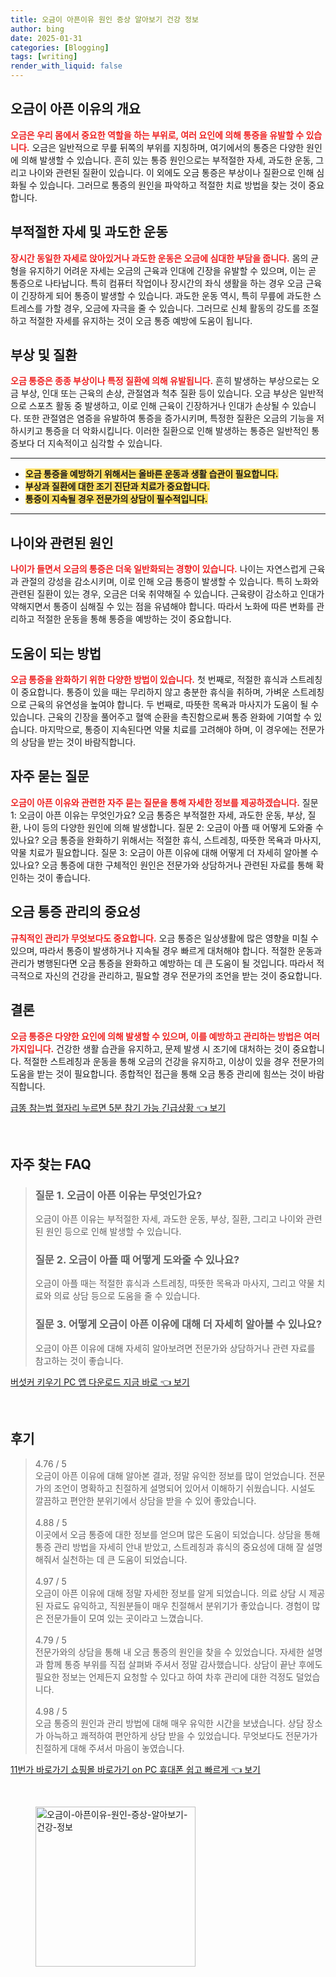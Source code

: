 ```yaml
---
title: 오금이 아픈이유 원인 증상 알아보기 건강 정보
author: bing
date: 2025-01-31
categories: [Blogging]
tags: [writing]
render_with_liquid: false
---
```



<h2 id='오금이 아픈 이유의 개요'>오금이 아픈 이유의 개요</h2>

<p><b><span style="color: #ee2323;">오금은 우리 몸에서 중요한 역할을 하는 부위로, 여러 요인에 의해 통증을 유발할 수 있습니다.</span></b> 오금은 일반적으로 무릎 뒤쪽의 부위를 지칭하며, 여기에서의 통증은 다양한 원인에 의해 발생할 수 있습니다. 흔히 있는 통증 원인으로는 부적절한 자세, 과도한 운동, 그리고 나이와 관련된 질환이 있습니다. 이 외에도 오금 통증은 부상이나 질환으로 인해 심화될 수 있습니다. 그러므로 통증의 원인을 파악하고 적절한 치료 방법을 찾는 것이 중요합니다.</p>

<h2 id='부적절한 자세 및 과도한 운동'>부적절한 자세 및 과도한 운동</h2>

<p><b><span style="color: #ee2323;">장시간 동일한 자세로 앉아있거나 과도한 운동은 오금에 심대한 부담을 줍니다.</span></b> 몸의 균형을 유지하기 어려운 자세는 오금의 근육과 인대에 긴장을 유발할 수 있으며, 이는 곧 통증으로 나타납니다. 특히 컴퓨터 작업이나 장시간의 좌식 생활을 하는 경우 오금 근육이 긴장하게 되어 통증이 발생할 수 있습니다. 과도한 운동 역시, 특히 무릎에 과도한 스트레스를 가할 경우, 오금에 자극을 줄 수 있습니다. 그러므로 신체 활동의 강도를 조절하고 적절한 자세를 유지하는 것이 오금 통증 예방에 도움이 됩니다.</p>

<h2 id='부상 및 질환'>부상 및 질환</h2>

<p><b><span style="color: #ee2323;">오금 통증은 종종 부상이나 특정 질환에 의해 유발됩니다.</span></b> 흔히 발생하는 부상으로는 오금 부상, 인대 또는 근육의 손상, 관절염과 척추 질환 등이 있습니다. 오금 부상은 일반적으로 스포츠 활동 중 발생하고, 이로 인해 근육이 긴장하거나 인대가 손상될 수 있습니다. 또한 관절염은 염증을 유발하여 통증을 증가시키며, 특정한 질환은 오금의 기능을 저하시키고 통증을 더 악화시킵니다. 이러한 질환으로 인해 발생하는 통증은 일반적인 통증보다 더 지속적이고 심각할 수 있습니다.</p>

<hr />

<ul>
    <li><b><span style="background-color: #ffe066;">오금 통증을 예방하기 위해서는 올바른 운동과 생활 습관이 필요합니다.</span></b></li>
    <li><b><span style="background-color: #ffe066;">부상과 질환에 대한 조기 진단과 치료가 중요합니다.</span></b></li>
    <li><b><span style="background-color: #ffe066;">통증이 지속될 경우 전문가의 상담이 필수적입니다.</span></b></li>
</ul>

<hr />

<h2 id='나이와 관련된 원인'>나이와 관련된 원인</h2>

<p><b><span style="color: #ee2323;">나이가 들면서 오금의 통증은 더욱 일반화되는 경향이 있습니다.</span></b> 나이는 자연스럽게 근육과 관절의 강성을 감소시키며, 이로 인해 오금 통증이 발생할 수 있습니다. 특히 노화와 관련된 질환이 있는 경우, 오금은 더욱 취약해질 수 있습니다. 근육량이 감소하고 인대가 약해지면서 통증이 심해질 수 있는 점을 유념해야 합니다. 따라서 노화에 따른 변화를 관리하고 적절한 운동을 통해 통증을 예방하는 것이 중요합니다.</p>

<h2 id='도움이 되는 방법'>도움이 되는 방법</h2>

<p><b><span style="color: #ee2323;">오금 통증을 완화하기 위한 다양한 방법이 있습니다.</span></b> 첫 번째로, 적절한 휴식과 스트레칭이 중요합니다. 통증이 있을 때는 무리하지 않고 충분한 휴식을 취하며, 가벼운 스트레칭으로 근육의 유연성을 높여야 합니다. 두 번째로, 따뜻한 목욕과 마사지가 도움이 될 수 있습니다. 근육의 긴장을 풀어주고 혈액 순환을 촉진함으로써 통증 완화에 기여할 수 있습니다. 마지막으로, 통증이 지속된다면 약물 치료를 고려해야 하며, 이 경우에는 전문가의 상담을 받는 것이 바람직합니다.</p>

<h2 id='자주 묻는 질문'>자주 묻는 질문</h2>

<p><b><span style="color: #ee2323;">오금이 아픈 이유와 관련한 자주 묻는 질문을 통해 자세한 정보를 제공하겠습니다.</span></b> 질문 1: 오금이 아픈 이유는 무엇인가요? 오금 통증은 부적절한 자세, 과도한 운동, 부상, 질환, 나이 등의 다양한 원인에 의해 발생합니다. 질문 2: 오금이 아플 때 어떻게 도와줄 수 있나요? 오금 통증을 완화하기 위해서는 적절한 휴식, 스트레칭, 따뜻한 목욕과 마사지, 약물 치료가 필요합니다. 질문 3: 오금이 아픈 이유에 대해 어떻게 더 자세히 알아볼 수 있나요? 오금 통증에 대한 구체적인 원인은 전문가와 상담하거나 관련된 자료를 통해 확인하는 것이 좋습니다.</p>

<h2 id='오금 통증 관리의 중요성'>오금 통증 관리의 중요성</h2>

<p><b><span style="color: #ee2323;">규칙적인 관리가 무엇보다도 중요합니다.</span></b> 오금 통증은 일상생활에 많은 영향을 미칠 수 있으며, 따라서 통증이 발생하거나 지속될 경우 빠르게 대처해야 합니다. 적절한 운동과 관리가 병행된다면 오금 통증을 완화하고 예방하는 데 큰 도움이 될 것입니다. 따라서 적극적으로 자신의 건강을 관리하고, 필요할 경우 전문가의 조언을 받는 것이 중요합니다.</p>

<h2 id='결론'>결론</h2>

<p><b><span style="color: #ee2323;">오금 통증은 다양한 요인에 의해 발생할 수 있으며, 이를 예방하고 관리하는 방법은 여러 가지입니다.</span></b> 건강한 생활 습관을 유지하고, 문제 발생 시 조기에 대처하는 것이 중요합니다. 적절한 스트레칭과 운동을 통해 오금의 건강을 유지하고, 이상이 있을 경우 전문가의 도움을 받는 것이 필요합니다. 종합적인 접근을 통해 오금 통증 관리에 힘쓰는 것이 바람직합니다.</p>


<p><a class="click-button" title="급똥 참는법 혈자리 누르면 5분 참기 가능 긴급상황" href="https://blackassets.github.io/posts/%EA%B8%89%EB%98%A5-%EC%B0%B8%EB%8A%94%EB%B2%95-%ED%98%88%EC%9E%90%EB%A6%AC-%EB%88%84%EB%A5%B4%EB%A9%B4-5%EB%B6%84-%EC%B0%B8%EA%B8%B0-%EA%B0%80%EB%8A%A5-%EA%B8%B4%EA%B8%89%EC%83%81%ED%99%A9/" rel="dofollow">급똥 참는법 혈자리 누르면 5분 참기 가능 긴급상황 👈 보기</a></p><br>
<h2 id='자주_찾는_FAQ'>자주 찾는 FAQ</h2>
<div itemscope="" itemtype="https://schema.org/FAQPage"> 
<blockquote> 
<div itemscope="" itemprop="mainEntity" itemtype="https://schema.org/Question"> 
<h3 itemprop="name">질문 1. 오금이 아픈 이유는 무엇인가요?</h3> 
<div itemscope="" itemprop="acceptedAnswer" itemtype="https://schema.org/Answer"> 
<span itemprop="text"> <p>오금이 아픈 이유는 부적절한 자세, 과도한 운동, 부상, 질환, 그리고 나이와 관련된 원인 등으로 인해 발생할 수 있습니다.</p> </span> 
</div> 
</div> 

<div itemscope="" itemprop="mainEntity" itemtype="https://schema.org/Question"> 
<h3 itemprop="name">질문 2. 오금이 아플 때 어떻게 도와줄 수 있나요?</h3> 
<div itemscope="" itemprop="acceptedAnswer" itemtype="https://schema.org/Answer"> 
<span itemprop="text"> <p>오금이 아플 때는 적절한 휴식과 스트레칭, 따뜻한 목욕과 마사지, 그리고 약물 치료와 의료 상담 등으로 도움을 줄 수 있습니다.</p> </span> 
</div> 
</div> 

<div itemscope="" itemprop="mainEntity" itemtype="https://schema.org/Question"> 
<h3 itemprop="name">질문 3. 어떻게 오금이 아픈 이유에 대해 더 자세히 알아볼 수 있나요?</h3> 
<div itemscope="" itemprop="acceptedAnswer" itemtype="https://schema.org/Answer"> 
<span itemprop="text"> <p>오금이 아픈 이유에 대해 자세히 알아보려면 전문가와 상담하거나 관련 자료를 참고하는 것이 좋습니다.</p> </span> 
</div> 
</div> 
</blockquote> 
</div>
<p><a class="click-button" title="버섯커 키우기 PC 앱 다운로드 지금 바로" href="https://blackassets.github.io/posts/%EB%B2%84%EC%84%AF%EC%BB%A4-%ED%82%A4%EC%9A%B0%EA%B8%B0-PC-%EC%95%B1-%EB%8B%A4%EC%9A%B4%EB%A1%9C%EB%93%9C-%EC%A7%80%EA%B8%88-%EB%B0%94%EB%A1%9C/" rel="dofollow">버섯커 키우기 PC 앱 다운로드 지금 바로 👈 보기</a></p><br>
<h2 id='후기'>후기</h2>
<div itemscope itemtype="https://schema.org/Product">
  <blockquote>
  <div itemprop="review" itemscope itemtype="https://schema.org/Review">
      <div itemprop="reviewRating" itemscope itemtype="https://schema.org/Rating"> <span itemprop="ratingValue">4.76</span> / <span itemprop="bestRating">5</span> </div>
      <span itemprop="reviewBody">오금이 아픈 이유에 대해 알아본 결과, 정말 유익한 정보를 많이 얻었습니다. 전문가의 조언이 명확하고 친절하게 설명되어 있어서 이해하기 쉬웠습니다. 시설도 깔끔하고 편안한 분위기에서 상담을 받을 수 있어 좋았습니다.</span>
  </div>
  <br>
  <div itemprop="review" itemscope itemtype="https://schema.org/Review">
      <div itemprop="reviewRating" itemscope itemtype="https://schema.org/Rating"> <span itemprop="ratingValue">4.88</span> / <span itemprop="bestRating">5</span> </div>
      <span itemprop="reviewBody">이곳에서 오금 통증에 대한 정보를 얻으며 많은 도움이 되었습니다. 상담을 통해 통증 관리 방법을 자세히 안내 받았고, 스트레칭과 휴식의 중요성에 대해 잘 설명해줘서 실천하는 데 큰 도움이 되었습니다.</span>
  </div>
  <br>
  <div itemprop="review" itemscope itemtype="https://schema.org/Review">
      <div itemprop="reviewRating" itemscope itemtype="https://schema.org/Rating"> <span itemprop="ratingValue">4.97</span> / <span itemprop="bestRating">5</span> </div>
      <span itemprop="reviewBody">오금이 아픈 이유에 대해 정말 자세한 정보를 알게 되었습니다. 의료 상담 시 제공된 자료도 유익하고, 직원분들이 매우 친절해서 분위기가 좋았습니다. 경험이 많은 전문가들이 모여 있는 곳이라고 느꼈습니다.</span>
  </div>
  <br>
  <div itemprop="review" itemscope itemtype="https://schema.org/Review">
      <div itemprop="reviewRating" itemscope itemtype="https://schema.org/Rating"> <span itemprop="ratingValue">4.79</span> / <span itemprop="bestRating">5</span> </div>
      <span itemprop="reviewBody">전문가와의 상담을 통해 내 오금 통증의 원인을 찾을 수 있었습니다. 자세한 설명과 함께 통증 부위를 직접 살펴봐 주셔서 정말 감사했습니다. 상담이 끝난 후에도 필요한 정보는 언제든지 요청할 수 있다고 하여 차후 관리에 대한 걱정도 덜었습니다.</span>
  </div>
  <br>
  <div itemprop="review" itemscope itemtype="https://schema.org/Review">
      <div itemprop="reviewRating" itemscope itemtype="https://schema.org/Rating"> <span itemprop="ratingValue">4.98</span> / <span itemprop="bestRating">5</span> </div>
      <span itemprop="reviewBody">오금 통증의 원인과 관리 방법에 대해 매우 유익한 시간을 보냈습니다. 상담 장소가 아늑하고 쾌적하여 편안하게 상담 받을 수 있었습니다. 무엇보다도 전문가가 친절하게 대해 주셔서 마음이 놓였습니다.</span>
  </div>
  </blockquote>
</div>
<p><a class="click-button" title="11번가 바로가기 쇼핑몰 바로가기 on PC 휴대폰 쉽고 빠르게" href="https://blackassets.github.io/posts/11%EB%B2%88%EA%B0%80-%EB%B0%94%EB%A1%9C%EA%B0%80%EA%B8%B0-%EC%87%BC%ED%95%91%EB%AA%B0-%EB%B0%94%EB%A1%9C%EA%B0%80%EA%B8%B0-on-PC-%ED%9C%B4%EB%8C%80%ED%8F%B0-%EC%89%BD%EA%B3%A0-%EB%B9%A0%EB%A5%B4%EA%B2%8C/" rel="dofollow">11번가 바로가기 쇼핑몰 바로가기 on PC 휴대폰 쉽고 빠르게 👈 보기</a></p><br>
<figure class="image"><img src="https://blackassets.github.io/assets/img/thumbnail/오금이-아픈이유-원인-증상-알아보기-건강-정보.webp" alt="오금이-아픈이유-원인-증상-알아보기-건강-정보" width="256" height="256"></figure>